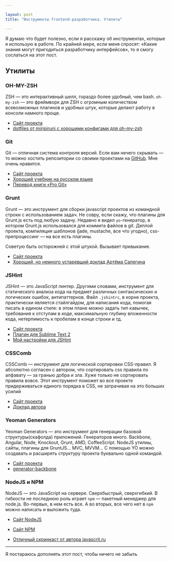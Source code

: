 ```yaml
---

layout: post
title: "Инструменты frontend-разработчика. Утилиты"

---
```


Я думаю что будет полезно, если я расскажу об инструментах, которые я использую
в работе. По крайней мере, если меня спросят: «Какие знания могут пригодиться
разработчику интерфейсов», то я смогу сослаться на этот пост.


## Утилиты

### OH-MY-ZSH

ZSH — это интерактивный шелл, гораздо более удобный, чем bash. `oh-my-zsh` — это
фреймворк для ZSH с огромным количеством всевозможных плагинов и удобных штук,
которые делают работу в консоли намного проще.

*	[Сайт проекта](https://github.com/robbyrussell/oh-my-zsh)
*	[dotfiles от miripiruni с хорошими конфигами для oh-my-zsh](https://github.com/miripiruni/dotfiles)


### Git

Git — отличная система контроля версий. Если вам нечего скрывать — то можно 
хостить репозитории со своими проектами на [GitHub](http://github.com). Мне
очень нравится.
  
*	[Сайт проекта](http://git-scm.com/)  
*	[Хороший учебник на русском языке](http://githowto.com/ru/git_how_to)  
*	[Перевод книги «Pro Git»](http://git-scm.com/book/ru)  


### Grunt

Grunt — это инструмент для сборки javascript проектов из командной строки
с использованием задач. Не совру, если скажу, что плагины для Grunt.js есть
под любую задачу. Недавно я видел `yo`-генератор, в котором Grunt.js
использовался для коммита файлов в git. Деплой проекта, компиляция шаблонов
(jade, mustache, все что угодно), css-препроцессинг — на все есть плагины.

Советую быть осторожней с этой штукой. Вызывает привыкание.

*	[Сайт проекта](http://gruntjs.com/)
*	[Хороший, но немного устаревший доклад Артёма Сапегина](http://video.yandex.ru/users/ya-events/view/1018/)


### JSHint

JSHint — это JavaScript линтер. Другими словами, инструмент для статического
анализа кода на предмет различных синтаксических и логических ошибок, 
антипаттернов. Файл `.jshintrc`, в корне проекта, практически является 
стайлгайдом, для написания кода, помогая писать в едином стиле: в этом плане 
можно задать тип кавычек, требования к отступам в коде, максимальную глубину 
вложенности кода, нетерпимость к пробелам в конце строки и тд. 

*	[Сайт проекта](http://www.jshint.com/)
*	[Плагин для Sublime Text 2](https://github.com/SublimeLinter/SublimeLinter)
*	[Мой настройки для JSHint](https://github.com/shuvalov-anton/.dotfiles/blob/master/.jshintrc)


### CSSComb

CSSComb — инструмент для логической сортировки CSS-правил. Я абсолютно согласен
с автором, что сортировать css правила по алфавату — за гранью добра и зла. 
Хуже только не сортировать правила вовсе. Этот инструмент поможет во все проекте 
придерживаться единого порядка в CSS, не затрачивая на это больших усилий

*	[Сайт проекта](http://csscomb.ru/)
*	[Доклад автора](https://vimeo.com/channels/wstdays/34212051)


### Yeoman Generators

Yeoman Generators — это инструмент для генерации базовой структуры(скафолда) 
приложений. Генераторов много. Backbone, Angular, Node, Knockout, Grunt, AMD, 
CoffeeScript. NodeJS утилиы, сайты, плагины для GruntJS... MVC, MVVM... 
С помощью YO можно создавать и расширять структуру проекта буквально одной 
командой.

*	[Сайт проекта](http://yeoman.io/generators.html)
*	[generator-backbone](https://github.com/yeoman/generator-backbone)


### NodeJS и NPM

NodeJS — это JavaScript на сервере. Сверхбыстрый, сверхгибкий. В гибкости
не последнюю роль играет `npm` — пакетный менеджер для node.js. Во-первых, 
в нем есть все. А во вторых, все чего нет в `npm` можно написать и выложить
туда.

*	[Сайт NodeJS](http://nodejs.org/)
* [Сайт NPM](http://npmjs.org/)

*	[Отличный скринкаст от автора javascrit.ru](http://learn.javascript.ru/nodejs-screencast)


- - -

Я постараюсь дополнять этот пост, чтобы ничего не забыть